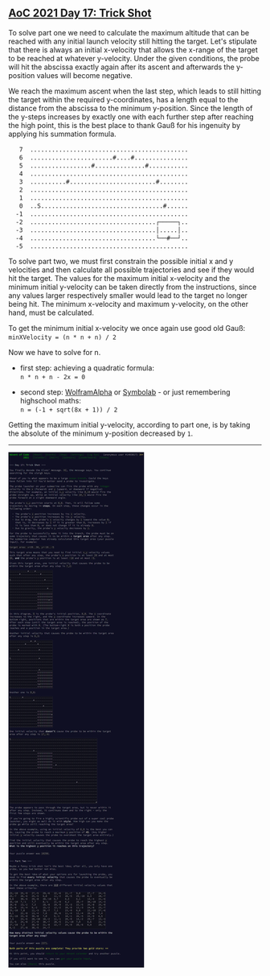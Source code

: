 ## [AoC 2021 Day 17: Trick Shot](https://adventofcode.com/2021/day/17)

To solve part one we need to calculate the maximum altitude that can be reached with any initial launch velocity still hitting the target. Let's stipulate that there is always an initial x-velocity that allows the x-range of the target to be reached at whatever y-velocity. Under the given conditions, the probe will hit the abscissa exactly again after its ascent and afterwards the y-position values will become negative.

We reach the maximum ascent when the last step, which leads to still hitting the target within the required y-coordinates, has a length equal to the distance from the abscissa to the minimum y-position. Since the length of the y-steps increases by exactly one with each further step after reaching the high point, this is the best place to thank Gauß for his ingenuity by applying his summation formula.

```
   7  ............................................
   6  .......................#....#...............
   5  .................#..............#...........
   4  ............................................
   3  ..........#........................#........
   2  ............................................
   1  ............................................
   0  ..S..................................#......
  -1  ............................................
  -2  ...................................┌─────┐..
  -3  ...................................│.....│..
  -4  ...................................└──#──┘..
  -5  ............................................
```

To solve part two, we must first constrain the possible initial x and y velocities and then calculate all possible trajectories and see if they would hit the target. The values for the maximum initial x-velocity and the minimum initial y-velocity can be taken directly from the instructions, since any values larger respectively smaller would lead to the target no longer being hit. The minimum x-velocity and maximum y-velocity, on the other hand, must be calculated.

To get the minimum initial x-velocity we once again use good old Gauß:\
`minXVelocity = (n * n + n) / 2`

Now we have to solve for n.

- first step: achieving a quadratic formula:\
`n * n + n - 2x = 0`


- second step: [WolframAlpha](https://www.wolframalpha.com/widgets/view.jsp?id=ad90fa06581eed56d398e0c50fb52357) or [Symbolab](https://www.symbolab.com/solver) - or just remembering highschool maths:\
`n = (-1 + sqrt(8x + 1)) / 2`

Getting the maximum initial y-velocity, according to part one, is by taking the absolute of the minimum y-position decreased by `1`.

---

![AoC 2021 Day 17](../day17--Trick_Shot.png?raw=true)
